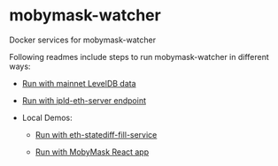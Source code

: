 # mobymask-watcher

Docker services for mobymask-watcher

Following readmes include steps to run mobymask-watcher in different ways:

- [Run with mainnet LevelDB data](./mainnet/README.md)

- [Run with ipld-eth-server endpoint](./mainnet-watcher-only/)

- Local Demos:

  - [Run with eth-statediff-fill-service](./local/fill-demo.md)

  - [Run with MobyMask React app](./local/webapp-demo.md)
